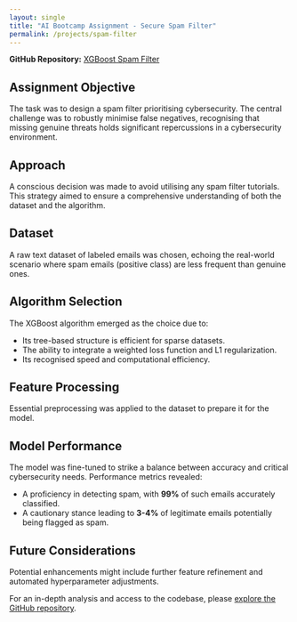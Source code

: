 ```yaml
---
layout: single
title: "AI Bootcamp Assignment - Secure Spam Filter"
permalink: /projects/spam-filter
---
```


**GitHub Repository:** [XGBoost Spam Filter](https://github.com/adobiss/ai-ml-portfolio/tree/main/XGBoost_spam_filter)

## Assignment Objective

The task was to design a spam filter prioritising cybersecurity. The central challenge was to robustly minimise false negatives, recognising that missing genuine threats holds significant repercussions in a cybersecurity environment.

## Approach

A conscious decision was made to avoid utilising any spam filter tutorials. This strategy aimed to ensure a comprehensive understanding of both the dataset and the algorithm.

## Dataset

A raw text dataset of labeled emails was chosen, echoing the real-world scenario where spam emails (positive class) are less frequent than genuine ones.

## Algorithm Selection

The XGBoost algorithm emerged as the choice due to:

- Its tree-based structure is efficient for sparse datasets.
- The ability to integrate a weighted loss function and L1 regularization.
- Its recognised speed and computational efficiency.

## Feature Processing

Essential preprocessing was applied to the dataset to prepare it for the model.

## Model Performance

The model was fine-tuned to strike a balance between accuracy and critical cybersecurity needs. Performance metrics revealed:

- A proficiency in detecting spam, with **99%** of such emails accurately classified.
- A cautionary stance leading to **3-4%** of legitimate emails potentially being flagged as spam.

## Future Considerations

Potential enhancements might include further feature refinement and automated hyperparameter adjustments.

For an in-depth analysis and access to the codebase, please [explore the GitHub repository](https://github.com/adobiss/ai-ml-portfolio/tree/main/XGBoost_spam_filter).
